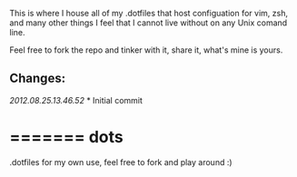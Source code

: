 
This is where I house all of my .dotfiles that host configuation for vim, zsh, and many other things I feel that I cannot live without on any Unix comand line.

Feel free to fork the repo and tinker with it, share it, what's mine is yours.

## Changes:

*2012.08.25.13.46.52*
	* Initial commit

=======
dots
====

.dotfiles for my own use, feel free to fork and play around :)

